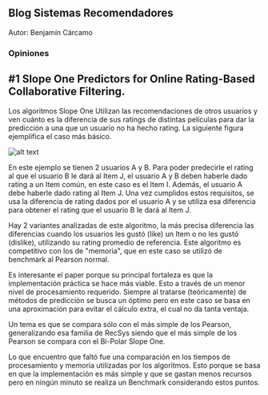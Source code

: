 ## Blog Sistemas Recomendadores

Autor: Benjamín Cárcamo

### Opiniones

## #1 Slope One Predictors for Online Rating-Based Collaborative Filtering.

Los algoritmos Slope One Utilizan las recomendaciones de otros usuarios y ven cuánto es la diferencia de sus ratings de distintas películas para dar la predicción a una que un usuario no ha hecho rating. La siguiente figura ejemplifica el caso más básico.

![alt text](https://drive.google.com/file/d/1DvjL9T3NimuLbRJyepmnpxmlOAYvTeet/view?usp=sharing)

En este ejemplo se tienen 2 usuarios A y B. Para poder predecirle el rating al que el usuario B le dará al Item J, el usuario A y B deben haberle dado rating a un Item común, en este caso es el Item I. Además, el usuario A debe haberle dado rating al Item J. Una vez cumplidos estos requisitos, se usa la diferencia de rating dados por el usuario A y se utiliza esa diferencia para obtener el rating que el usuario B le dará al Item J.

Hay 2 variantes analizadas de este algoritmo, la más precisa diferencia las diferencias cuando los usuarios les gustó (like) un Item o no les gustó (dislike), utilizando su rating promedio de referencia. Este algoritmo es competitivo con los de "memoria", que en este caso se utilizó de benchmark al Pearson normal.

Es interesante el paper porque su principal fortaleza es que la implementación práctica se hace más viable. Esto a través de un menor nivel de procesamiento requerido. Siempre al tratarse (teóricamente) de métodos de predicción se busca un óptimo pero en este caso se basa en una aproximación para evitar el cálculo extra, el cual no da tanta ventaja.

Un tema es que se compara sólo con el más simple de los Pearson, generalizando esa familia de RecSys siendo que el más simple de los Pearson se compara con el Bi-Polar Slope One.

Lo que encuentro que faltó fue una comparación en los tiempos de procesamiento y memoria utilizadas por los algoritmos. Esto porque se basa en que la implementación es más simple y que se gastan menos recursos pero en ningún minuto se realiza un Benchmark considerando estos puntos.
